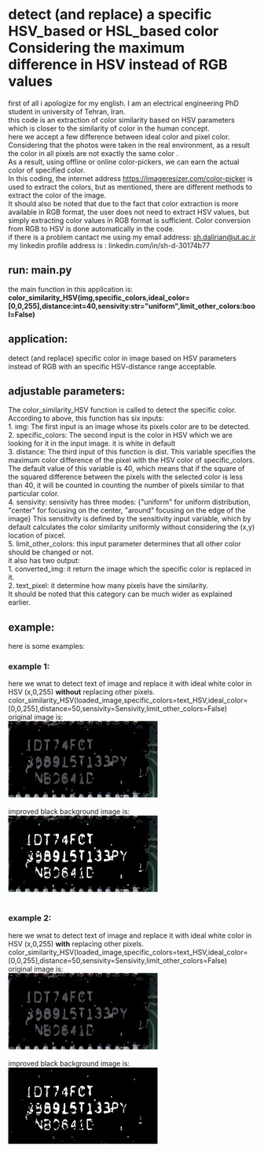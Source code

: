 # detect (and replace) a specific **HSV_based or HSL_based** color Considering the maximum difference in HSV instead of RGB values
first of all i apologize for my english. I am an electrical engineering PhD student in university of Tehran, Iran.<br/> 
this code is an extraction of color similarity based on HSV parameters which is closer to the similarity of color in the human concept.<br/>
here we accept a few difference between ideal color and pixel color.<br/>
Considering that the photos were taken in the real environment, as a result the color in all pixels are not exactly the same color .<br/> 
As a result, using offline or online color-pickers, we can earn the actual color of specified color.<br/> 
In this coding, the internet address https://imageresizer.com/color-picker is used to extract the colors, but as mentioned, there are different methods to extract the color of the image.<br/> 
It should also be noted that due to the fact that color extraction is more available in RGB format, the user does not need to extract HSV values, but simply extracting color values ​​in RGB format is sufficient. Color conversion from RGB to HSV is done automatically in the code.<br/>
if there is a problem cantact me using my email address: sh.dalirian@ut.ac.ir<br/>
my linkedin profile address is : linkedin.com/in/sh-d-30174b77 <br/>
## run: main.py
the main function in this application is:<br/>
**color_similarity_HSV(img,specific_colors,ideal_color=[0,0,255],distance:int=40,sensivity:str="uniform",limit_other_colors:bool=False)** <br/>
## application:
detect (and replace) specific color in image based on HSV parameters instead of RGB with an specific HSV-distance range acceptable.<br/> 

## adjustable parameters:
The color_similarity_HSV function is called to detect the specific color.<br/>
According to above, this function has six inputs:<br/>
    1. img: The first input is an image whose its pixels color are to be detected.<br/>
    2. specific_colors: The second input is the color in HSV which we are looking for it in the input image. it is white in default<br/>
    3. distance: The third input of this function is dist. This variable specifies the maximum color difference of the pixel with the HSV color of specific_colors. The default value of this variable is 40, which means that if the square of the squared difference between the pixels with the selected color is less than 40, it will be counted in counting the number of pixels similar to that particular color.<br/>
    4. sensivity: sensivity has three modes: {"uniform" for uniform distribution, "center" for focusing on the center, "around" focusing on the edge of the image} This sensitivity is defined by the sensitivity input variable, which by default calculates the color similarity uniformly without considering the (x,y) location of pixcel.<br/>
    5. limit_other_colors: this input parameter determines that all other color should be changed or not.<br/>
it also has two output:<br/>
    1. converted_img: it return the image which the specific color is replaced in it.<br/>
    2. text_pixel: it determine how many pixels have the similarity.<br/>
It should be noted that this category can be much wider as explained earlier.<br/>
## example:
here is some examples:<br />
### example 1:
here we wnat to detect text of image and replace it with ideal white color in HSV (x,0,255) **without** replacing other pixels.<br/>
color_similarity_HSV(loaded_image,specific_colors=text_HSV,ideal_color=[0,0,255],distance=50,sensivity=Sensivity,limit_other_colors=False) <br/>
original image is:<br />!["original image"](images/0.jpg)<br /><br />
improved black background image is:<br />![cleaned image](images/0_textcolor_extracted_center.jpg)<br /><br />
### example 2:
here we wnat to detect text of image and replace it with ideal white color in HSV (x,0,255) **with** replacing other pixels.<br/>
color_similarity_HSV(loaded_image,specific_colors=text_HSV,ideal_color=[0,0,255],distance=50,sensivity=Sensivity,limit_other_colors=False) <br/>
original image is:<br />!["original image"](images/0.jpg)<br /><br />
improved black background image is:<br />![cleaned image](images/0_textcolor_extracted_replacingothers_center.jpg)<br /><br />
